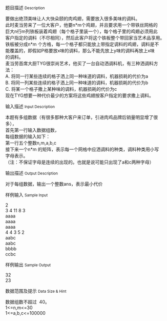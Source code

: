 <div class="panel panel-default">
<div class="area-title">
<span>
题目描述
<small>Description</small>
</span></div>
<div class="panel-body">

<p>要做出绝顶美味让人大快朵颐的肉鸡翅，需要放入很多美味的调料。<br>此时麦当劳来了一位大客户，他要n*m个鸡翅，并且要求用一个带铁丝网格的<br>巨大n行m列铁板装着鸡翅（每个格子里装一个），每个格子里的鸡翅必须用此<br>客户指定的调料（不尽相同），然后此客户将这个铁板整个带回家当艺术品享用。<br>铁板被分成n*m 个方格，每一个格子都只能放上带指定调料的鸡翅，调料是不<br>能覆盖的，即假如P格要放x味的调料，那么不能先放上y味的调料再放上x味<br>的调料。<br>麦当劳首席大厨TYG很崇尚艺术，他买了一台自动洒调料机，有三种洒调料方法：<br>A. 将同一行某些连续的格子洒上同一种味道的调料，机器损耗的代价为a <br>B. 将同一列某些连续的格子洒上同一种味道的调料，机器损耗的代价为b <br>C. 将某一个格子撒上某种味的调料，机器损耗的代价为c <br>现在TYG想要一种代价最少的方案将这些鸡翅按客户指定的要求撒上调料。<br></p>

</div>
</div>

<div class="panel panel-default">
<div class="area-title">
<span>
输入描述
<small>Input Description</small>
</span></div>
<div class="panel-body">
<p>本题有多组数据（有很多那种大客户来订单，引进肉鸡品牌后销量明显增了很多），<br>首先第一行输入数据组数，<br>每组数据的输入如下：<br>第一行五个整数n,m,a,b,c <br>接下来一个n*m 的矩阵，表示每一个网格中应洒调料的种类，调料种类用小写<br>字母表示。<br>（注：不保证字母是连续的出现的。也就是说可能只出现了a和c两种字母）<br></p>

</div>
</div>
<div  class="panel panel-default">
<div class="area-title">
<span>
输出描述
<small>Output Description</small>
</span></div>
<div class="panel-body">

<p>对于每组数据，输出一个整数ans，表示最小代价<br/></p>

</div>
</div>


<div class="panel panel-default">
<div class="area-title">
<span>
样例输入
<small>Sample Input</small>
</span></div>
<div class="panel-body">
<p>2 <br>3 4 11 8 3 <br>aaaa <br>aaaa <br>aaaa <br>4 4 3 5 2 <br>aabc <br>aabc <br>bbbb <br>ccbc <br></p>

</div>
</div>

<div class="panel panel-default">
<div class="area-title">
<span>
样例输出
<small>Sample Output</small>
</span></div>
<div class="panel-body">
<p>32 <br>23 <br></p>

</div>
</div>

<div class="panel panel-default">
<div class="area-title">
<span>
数据范围及提示
<small>Data Size & Hint</small>
</span></div>
<div class="panel-body">
<p>数据组数不超过  40。<br>1&lt;=n,m&lt;=30 <br>1&lt;=a,b,c&lt;=100000<br></p>
</div>
</div>